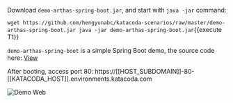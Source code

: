 



Download `demo-arthas-spring-boot.jar`, and start with `java -jar` command:

`wget https://github.com/hengyunabc/katacoda-scenarios/raw/master/demo-arthas-spring-boot.jar
java -jar demo-arthas-spring-boot.jar`{{execute T1}}

`demo-arthas-spring-boot` is a simple Spring Boot demo, the source code here: [View](https://github.com/hengyunabc/spring-boot-inside/tree/master/demo-arthas-spring-boot)

After booting, access port 80: https://[[HOST_SUBDOMAIN]]-80-[[KATACODA_HOST]].environments.katacoda.com

![Demo Web](/hengyunabc/scenarios/arthas-advanced-cn/assets/demo-web.png)